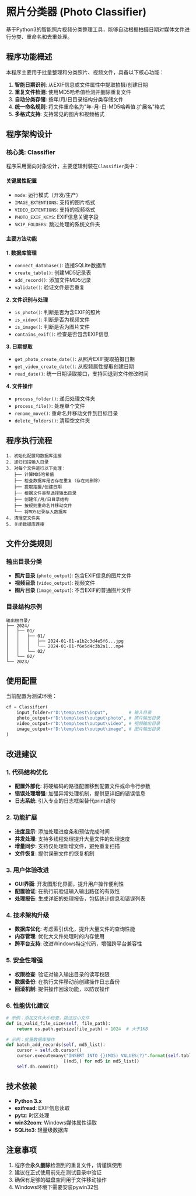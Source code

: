 # 照片分类器 (Photo Classifier)

基于Python3的智能照片视频分类整理工具，能够自动根据拍摄日期对媒体文件进行分类、重命名和去重处理。

## 程序功能概述

本程序主要用于批量整理和分类照片、视频文件，具备以下核心功能：
1. **智能日期识别**: 从EXIF信息或文件属性中提取拍摄/创建日期
2. **重复文件检测**: 使用MD5哈希值检测并删除重复文件
3. **自动分类存储**: 按年/月/日目录结构分类存储文件
4. **统一命名规则**: 将文件重命名为"年-月-日-MD5哈希值.扩展名"格式
5. **多格式支持**: 支持常见的图片和视频格式

## 程序架构设计

### 核心类: Classifier

程序采用面向对象设计，主要逻辑封装在`Classifier`类中：

#### 关键属性配置
- `mode`: 运行模式（开发/生产）
- `IMAGE_EXTENTIONS`: 支持的图片格式
- `VIDEO_EXTENTIONS`: 支持的视频格式  
- `PHOTO_EXIF_KEYS`: EXIF信息关键字段
- `SKIP_FOLDERS`: 跳过处理的系统文件夹

#### 主要方法功能

**1. 数据库管理**
- `connect_database()`: 连接SQLite数据库
- `create_table()`: 创建MD5记录表
- `add_record()`: 添加文件MD5记录
- `validate()`: 验证文件是否重复

**2. 文件识别与处理**
- `is_photo()`: 判断是否为含EXIF的照片
- `is_video()`: 判断是否为视频文件
- `is_image()`: 判断是否为图片文件
- `contains_exif()`: 检查是否包含EXIF信息

**3. 日期提取**
- `get_photo_create_date()`: 从照片EXIF提取拍摄日期
- `get_video_create_date()`: 从视频属性提取创建日期
- `read_date()`: 统一日期读取接口，支持回退到文件修改时间

**4. 文件操作**
- `process_folder()`: 递归处理文件夹
- `process_file()`: 处理单个文件
- `rename_move()`: 重命名并移动文件到目标目录
- `delete_folders()`: 清理空文件夹

## 程序执行流程

```
1. 初始化配置和数据库连接
2. 递归扫描输入目录
3. 对每个文件进行以下处理：
   ├── 计算MD5哈希值
   ├── 检查数据库是否存在重复（存在则删除）
   ├── 提取拍摄/创建日期
   ├── 根据文件类型选择输出目录
   ├── 创建年/月/日目录结构
   ├── 按规则重命名并移动文件
   └── 将MD5记录存入数据库
4. 清理空文件夹
5. 关闭数据库连接
```

## 文件分类规则

### 输出目录分类
- **照片目录** (`photo_output`): 包含EXIF信息的图片文件
- **视频目录** (`video_output`): 视频文件
- **图片目录** (`image_output`): 不含EXIF的普通图片文件

### 目录结构示例
```
输出根目录/
├── 2024/
│   ├── 01/
│   │   ├── 01/
│   │   │   ├── 2024-01-01-a1b2c3d4e5f6...jpg
│   │   │   └── 2024-01-01-f6e5d4c3b2a1...mp4
│   │   └── 02/
│   └── 02/
└── 2023/
```

## 使用配置

当前配置为测试环境：
```python
cf = Classifier(
    input_folder=r"D:\temp\test\input",        # 输入目录
    photo_output=r"D:\temp\test\output\photo", # 照片输出目录
    video_output=r"D:\temp\test\output\video", # 视频输出目录
    image_output=r"D:\temp\test\output\image", # 图片输出目录
)
```

## 改进建议

### 1. 代码结构优化
- **配置外部化**: 将硬编码的路径配置移到配置文件或命令行参数
- **错误处理增强**: 加强异常处理机制，提供更详细的错误信息
- **日志系统**: 引入专业的日志框架替代print语句

### 2. 功能扩展
- **进度显示**: 添加处理进度条和预估完成时间
- **并发处理**: 支持多线程处理提升大量文件的处理速度
- **增量同步**: 支持仅处理新增文件，避免重复扫描
- **文件恢复**: 提供误删文件的恢复机制

### 3. 用户体验改进
- **GUI界面**: 开发图形化界面，提升用户操作便利性
- **配置验证**: 在执行前验证输入输出路径的有效性
- **处理报告**: 生成详细的处理报告，包括统计信息和错误列表

### 4. 技术架构升级
- **数据库优化**: 考虑索引优化，提升大量文件的查询性能
- **内存管理**: 优化大文件处理时的内存使用
- **跨平台支持**: 改进Windows特定代码，增强跨平台兼容性

### 5. 安全性增强
- **权限检查**: 验证对输入输出目录的读写权限
- **数据备份**: 在执行文件移动前创建操作日志备份
- **回滚机制**: 提供操作回滚功能，以防误操作

### 6. 性能优化建议
```python
# 示例：添加文件大小检查，跳过过小文件
def is_valid_file_size(self, file_path):
    return os.path.getsize(file_path) > 1024  # 大于1KB

# 示例：批量数据库操作
def batch_add_records(self, md5_list):
    cursor = self.db.cursor()
    cursor.executemany("INSERT INTO {}(MD5) VALUES(?)".format(self.table), 
                      [(md5,) for md5 in md5_list])
    self.db.commit()
```

## 技术依赖

- **Python 3.x**
- **exifread**: EXIF信息读取
- **pytz**: 时区处理
- **win32com**: Windows媒体属性读取
- **SQLite3**: 轻量级数据库

## 注意事项

1. 程序会**永久删除**检测到的重复文件，请谨慎使用
2. 建议在正式使用前先在测试目录中验证
3. 确保有足够的磁盘空间用于文件移动操作
4. Windows环境下需要安装pywin32包